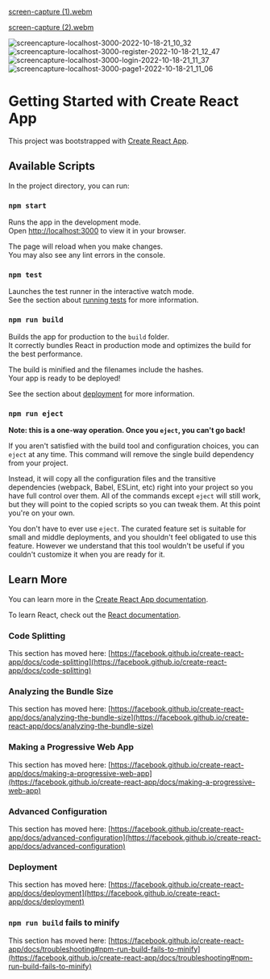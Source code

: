 

[screen-capture (1).webm](https://user-images.githubusercontent.com/70624640/196480062-0f9bc4f5-581d-40f0-8450-10bcc2c0c014.webm)



[screen-capture (2).webm](https://user-images.githubusercontent.com/70624640/196480119-1786a084-2382-48fd-875d-0b6dc1d86c02.webm)





![screencapture-localhost-3000-2022-10-18-21_10_32](https://user-images.githubusercontent.com/70624640/196480399-8259b0a1-b419-4f59-b43e-aa0693d0555e.png)
![screencapture-localhost-3000-register-2022-10-18-21_12_47](https://user-images.githubusercontent.com/70624640/196480436-5905cccb-c8c1-4855-93ce-46710ec7b1af.png)
![screencapture-localhost-3000-login-2022-10-18-21_11_37](https://user-images.githubusercontent.com/70624640/196480463-7241ccf1-ea00-4924-aca3-d7d9af10ff44.png)
![screencapture-localhost-3000-page1-2022-10-18-21_11_06](https://user-images.githubusercontent.com/70624640/196480470-407409ea-e9ab-4f54-a3ad-d0a0731878c5.png)












# Getting Started with Create React App

This project was bootstrapped with [Create React App](https://github.com/facebook/create-react-app).

## Available Scripts

In the project directory, you can run:

### `npm start`

Runs the app in the development mode.\
Open [http://localhost:3000](http://localhost:3000) to view it in your browser.

The page will reload when you make changes.\
You may also see any lint errors in the console.

### `npm test`

Launches the test runner in the interactive watch mode.\
See the section about [running tests](https://facebook.github.io/create-react-app/docs/running-tests) for more information.

### `npm run build`

Builds the app for production to the `build` folder.\
It correctly bundles React in production mode and optimizes the build for the best performance.

The build is minified and the filenames include the hashes.\
Your app is ready to be deployed!

See the section about [deployment](https://facebook.github.io/create-react-app/docs/deployment) for more information.

### `npm run eject`

**Note: this is a one-way operation. Once you `eject`, you can't go back!**

If you aren't satisfied with the build tool and configuration choices, you can `eject` at any time. This command will remove the single build dependency from your project.

Instead, it will copy all the configuration files and the transitive dependencies (webpack, Babel, ESLint, etc) right into your project so you have full control over them. All of the commands except `eject` will still work, but they will point to the copied scripts so you can tweak them. At this point you're on your own.

You don't have to ever use `eject`. The curated feature set is suitable for small and middle deployments, and you shouldn't feel obligated to use this feature. However we understand that this tool wouldn't be useful if you couldn't customize it when you are ready for it.

## Learn More

You can learn more in the [Create React App documentation](https://facebook.github.io/create-react-app/docs/getting-started).

To learn React, check out the [React documentation](https://reactjs.org/).

### Code Splitting

This section has moved here: [https://facebook.github.io/create-react-app/docs/code-splitting](https://facebook.github.io/create-react-app/docs/code-splitting)

### Analyzing the Bundle Size

This section has moved here: [https://facebook.github.io/create-react-app/docs/analyzing-the-bundle-size](https://facebook.github.io/create-react-app/docs/analyzing-the-bundle-size)

### Making a Progressive Web App

This section has moved here: [https://facebook.github.io/create-react-app/docs/making-a-progressive-web-app](https://facebook.github.io/create-react-app/docs/making-a-progressive-web-app)

### Advanced Configuration

This section has moved here: [https://facebook.github.io/create-react-app/docs/advanced-configuration](https://facebook.github.io/create-react-app/docs/advanced-configuration)

### Deployment

This section has moved here: [https://facebook.github.io/create-react-app/docs/deployment](https://facebook.github.io/create-react-app/docs/deployment)

### `npm run build` fails to minify

This section has moved here: [https://facebook.github.io/create-react-app/docs/troubleshooting#npm-run-build-fails-to-minify](https://facebook.github.io/create-react-app/docs/troubleshooting#npm-run-build-fails-to-minify)
